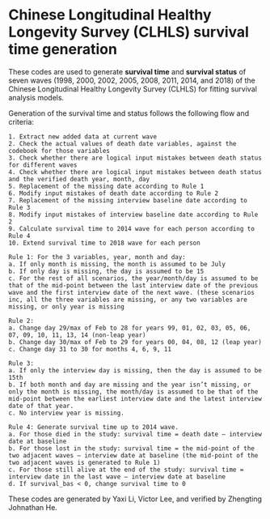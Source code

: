 # Chinese Longitudinal Healthy Longevity Survey (CLHLS) survival time generation

These codes are used to generate **survival time** and **survival status** of seven waves (1998, 2000, 2002, 2005, 2008, 2011, 2014, and 2018) of the Chinese Longitudinal Healthy Longevity Survey (CLHLS) for fitting survival analysis models.

Generation of the survival time and status follows the following flow and criteria:
```
1. Extract new added data at current wave
2. Check the actual values of death date variables, against the codebook for those variables
3. Check whether there are logical input mistakes between death status for different waves
4. Check whether there are logical input mistakes between death status and the verified death year, month, day
5. Replacement of the missing date according to Rule 1
6. Modify input mistakes of death date according to Rule 2
7. Replacement of the missing interview baseline date according to Rule 3
8. Modify input mistakes of interview baseline date according to Rule 2
9. Calculate survival time to 2014 wave for each person according to Rule 4
10. Extend survival time to 2018 wave for each person

Rule 1: For the 3 variables, year, month and day:
a. If only month is missing, the month is assumed to be July
b. If only day is missing, the day is assumed to be 15
c. For the rest of all scenarios, the year/month/day is assumed to be that of the mid-point between the last interview date of the previous wave and the first interview date of the next wave. (these scenarios inc, all the three variables are missing, or any two variables are missing, or only year is missing

Rule 2:
a. Change day 29/max of Feb to 28 for years 99, 01, 02, 03, 05, 06, 07, 09, 10, 11, 13, 14 (non-leap year)
b. Change day 30/max of Feb to 29 for years 00, 04, 08, 12 (leap year)
c. Change day 31 to 30 for months 4, 6, 9, 11

Rule 3:
a. If only the interview day is missing, then the day is assumed to be 15th
b. If both month and day are missing and the year isn’t missing, or only the month is missing, the month/day is assumed to be that of the mid-point between the earliest interview date and the latest interview date of that year.
c. No interview year is missing.

Rule 4: Generate survival time up to 2014 wave.
a. For those died in the study: survival time = death date – interview date at baseline
b. For those lost in the study: survival time = the mid-point of the two adjacent waves – interview date at baseline (the mid-point of the two adjacent waves is generated to Rule 1)
c. For those still alive at the end of the study: survival time = interview date in the last wave – interview date at baseline
d. If survival_bas < 0, change survival time to 0
```

These codes are generated by Yaxi Li, Victor Lee, and verified by Zhengting Johnathan He.